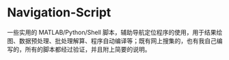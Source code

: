 # Navigation-Script
一些实用的 MATLAB/Python/Shell 脚本，辅助导航定位程序的使用，用于结果绘图、数据预处理、批处理解算、程序自动编译等；既有网上搜集的，也有我自己编写的，所有的脚本都经过验证，并且附上简要的说明。
